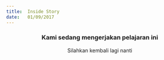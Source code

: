 ```yaml
---
title:  Inside Story
date:   01/09/2017
---
```


### <center>Kami sedang mengerjakan pelajaran ini</center>
<center>Silahkan kembali lagi nanti</center>